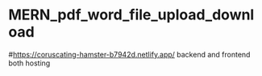 # MERN_pdf_word_file_upload_download

#https://coruscating-hamster-b7942d.netlify.app/
 backend and frontend both hosting
